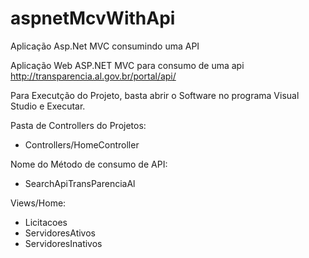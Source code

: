 # aspnetMcvWithApi
Aplicação Asp.Net MVC consumindo uma API

Aplicação Web ASP.NET MVC para consumo de uma api http://transparencia.al.gov.br/portal/api/

Para Executção do Projeto, basta abrir o Software no programa Visual Studio e Executar.


Pasta de Controllers do Projetos:
 - Controllers/HomeController
 
 
 Nome do Método de consumo de API:
 - SearchApiTransParenciaAl
 

Views/Home:
- Licitacoes
- ServidoresAtivos
- ServidoresInativos
